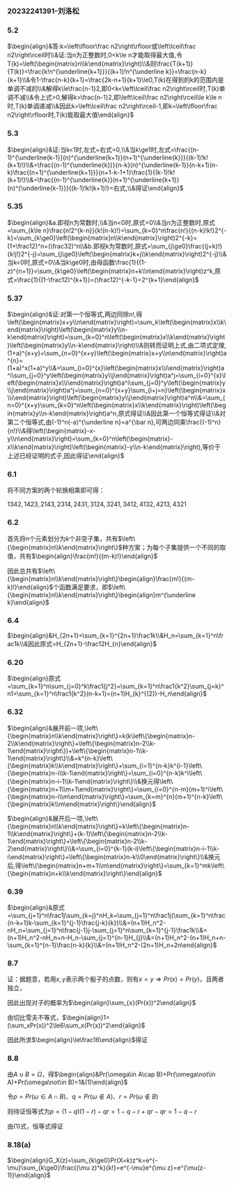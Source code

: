 ### 20232241391-刘洛松

### 5.2

$\begin{align}&答:k=\left\lfloor\frac n2\right\rfloor或\left\lceil\frac n2\right\rceil时\\&证:当n为正整数时,0<k\le n才能取得最大值,令T(k)=\left(\begin{matrix}n\\k\end{matrix}\right)\\&则\frac{T(k+1)}{T(k)}=\frac{k!n^{\underline{k+1}}}{(k+1)!n^{\underline k}}=\frac{n-k}{k+1}\\&令1-\frac{n-k}{k+1}=\frac{2k-n+1}{k+1}\le0,T(k)在得到的k的范围内是单调不减的\\&解得k\le\frac{n-1}2,即0<k<\left\lceil\frac n2\right\rceil时,T(k)单调不减\\&令上式>0,解得k>\frac{n-1}2,即\left\lceil\frac n2\right\rceil\le k\le n时,T(k)单调递减\\&因此k=\left\lceil\frac n2\right\rceil-1,即k=\left\lfloor\frac n2\right\rfloor时,T(k)能取最大值\end{align}$

### 5.3

$\begin{align}&证:当k<1时,左式=右式=0,\\&当k\ge1时,左式=\frac{(n-1)^{\underline{k-1}}(n)^{\underline{k+1}}(n+1)^{\underline{k}}}{(k-1)!k!(k+1)!}\\&=\frac{(n-1)^{\underline{k}}}{n-k}(n)^{\underline{k-1}}(n-k+1)(n-k)\frac{(n+1)^{\underline{k+1}}}{n+1-k-1+1}\frac{1}{(k-1)!k!(k+1)!}\\&=\frac{(n-1)^{\underline{k}}(n+1)^{\underline{k+1}}(n)^{\underline{k-1}}}{(k-1)!k!(k+1)!}=右式,\\&得证\end{align}$

### 5.35

$\begin{align}&a.即视n为常数时,\\&当n<0时,原式=0\\&当n为正整数时,原式=\sum_{k\le n}\frac{n!2^{k-n}}{k!(n-k)!}=\sum_{k=0}^n\frac{n!}{(n-k)!k!}2^{-k}=\sum_{k\ge0}\left(\begin{matrix}n\\k\end{matrix}\right)2^{-k}=(1+\frac12)^n=(\frac32)^n\\&b.即视k为常数时,原式=\sum_{j\ge0}\frac{(j+k)!}{k!j!}2^{-j}=\sum_{j\ge0}\left(\begin{matrix}k+j\\k\end{matrix}\right)2^{-j}\\&当k<0时,原式=0\\&当k\ge0时,由母函数\frac{1}{(1-z)^{n+1}}=\sum_{k\ge0}\left(\begin{matrix}n+k\\n\end{matrix}\right)z^k,原式=\frac{1}{(1-\frac12)^{k+1}}=(\frac12)^{-k-1}=2^{k+1}\end{align}$

### 5.37

$\begin{align}&证:对第一个恒等式,两边同除n!,得\left(\begin{matrix}x+y\\n\end{matrix}\right)=\sum_k\left(\begin{matrix}x\\k\end{matrix}\right)\left(\begin{matrix}y\\n-k\end{matrix}\right)=\sum_{k=0}^n\left(\begin{matrix}x\\k\end{matrix}\right)\left(\begin{matrix}y\\n-k\end{matrix}\right)\\&则转而证明上式,由二项式定理,(1+a)^{x+y}=\sum_{n=0}^{x+y}\left(\begin{matrix}x+y\\n\end{matrix}\right)a^{n}=(1+a)^x(1+a)^y\\&=\sum_{i=0}^{x}\left(\begin{matrix}x\\i\end{matrix}\right)a^i\sum_{j=0}^y\left(\begin{matrix}y\\j\end{matrix}\right)a^j=\sum_{i=0}^{x}\left(\begin{matrix}x\\i\end{matrix}\right)a^i\sum_{j=0}^y\left(\begin{matrix}y\\j\end{matrix}\right)a^j=\sum_{n=0}^{x+y}\sum_{i+j=n}\left(\begin{matrix}x\\i\end{matrix}\right)\left(\begin{matrix}y\\j\end{matrix}\right)a^n\\&=\sum_{n=0}^{x+y}\sum_{k=0}^n\left(\begin{matrix}x\\k\end{matrix}\right)\left(\begin{matrix}y\\n-k\end{matrix}\right)a^n,原式得证\\&因此第一个恒等式得证\\&对第二个恒等式,由(-1)^n(-a)^{\underline n}=a^{\bar n},可两边同乘\frac{(-1)^n}{n!}\\&得\left(\begin{matrix}-x-y\\n\end{matrix}\right)=\sum_{k=0}^n\left(\begin{matrix}-x\\k\end{matrix}\right)\left(\begin{matrix}-y\\n-k\end{matrix}\right),等价于上述已经证明的式子,因此得证\end{align}$

### 6.1

将不同方案的两个轮换相乘即可得：

$1342,1423,2143,2314,2431,3124,3241,3412,4132,4213,4321$

### 6.2

首先将$n$个元素划分为$k$个非空子集，共有$\left\{\begin{matrix}n\\k\end{matrix}\right\}$种方案；为每个子集提供一个不同的取值，共有$\begin{align}\frac{m!}{(m-k)!}\end{align}$

因此总共有$\left\{\begin{matrix}n\\k\end{matrix}\right\}\begin{align}\frac{m!}{(m-k)!}\end{align}$个函数满足要求，即$\left\{\begin{matrix}n\\k\end{matrix}\right\}\begin{align}m^{\underline k}\end{align}$

### 6.4

$\begin{align}&H_{2n+1}=\sum_{k=1}^{2n+1}\frac1k\\&H_n=\sum_{k=1}^n\frac1k\\&因此原式=H_{2n+1}-\frac12H_{n}\end{align}$

### 6.20

$\begin{align}原式=\sum_{k=1}^n\sum_{j=0}^k\frac1{j^2}=\sum_{k=1}^n\frac1{k^2}\sum_{j=k}^n1=\sum_{k=1}^n\frac1{k^2}(n-k+1)=(n+1)H_{k}^{(2)}-H_n\end{align}$

### 6.32

$\begin{align}&展开前一项,\left\{\begin{matrix}n\\k\end{matrix}\right\}=k(k\left\{\begin{matrix}n-2\\k\end{matrix}\right\}+\left\{\begin{matrix}n-2\\k-1\end{matrix}\right\})+\left\{\begin{matrix}n-1\\k-1\end{matrix}\right\}\\&=k^{n-k}\left\{\begin{matrix}k\\k\end{matrix}\right\}+\sum_{i=1}^{n-k}k^{i-1}\left\{\begin{matrix}n-i\\k-1\end{matrix}\right\}=\sum_{i=0}^{n-k}k^i\left\{\begin{matrix}n-i-1\\k-1\end{matrix}\right\}\\&换元得\left\{\begin{matrix}n+1\\m+1\end{matrix}\right\}=\sum_{i=0}^{n-m}(m+1)^i\left\{\begin{matrix}n-i\\m\end{matrix}\right\}=\sum_{k=m}^{n}(m+1)^{n-k}\left\{\begin{matrix}k\\m\end{matrix}\right\}\end{align}$

$\begin{align}&展开后一项,\left\{\begin{matrix}n\\k\end{matrix}\right\}=k\left\{\begin{matrix}n-1\\k\end{matrix}\right\}+(k-1)\left\{\begin{matrix}n-2\\k-1\end{matrix}\right\}+\left\{\begin{matrix}n-2\\k-2\end{matrix}\right\}\\&=\sum_{i=0}^{k-1}(k-i)\left\{\begin{matrix}n-i-1\\k-i\end{matrix}\right\}+\left\{\begin{matrix}n-k\\0\end{matrix}\right\}\\&换元后,得\left\{\begin{matrix}n+m+1\\m\end{matrix}\right\}=\sum_{k=1}^mk\left\{\begin{matrix}n+k\\k\end{matrix}\right\}\end{align}$

### 6.39

$\begin{align}&原式=\sum_{j=1}^n\frac1j\sum_{k=j}^nH_k=\sum_{j=1}^n\frac1j(\sum_{k=1}^n\frac{n-k+1}k-\sum_{k=1}^{j-1}\frac{j-k}{k})\\&=(n+1)H_n^2-nH_n+\sum_{j=1}^n\frac{j-1}j-\sum_{j=1}^n\sum_{k=1}^{j-1}\frac1k\\&=(n+1)H_n^2-nH_n+n-H_n-\sum_{j=1}^{n-1}H_{j}\\&=(n+1)H_n^2-(n+1)H_n+n-\sum_{k=1}^{n-1}\frac{n-k}{k}\\&=(n+1)H_n^2-(2n+1)H_n+2n\end{align}$

### 8.7

证：据题意，若用$x,y$表示两个骰子的点数，则有$x=y\Rightarrow Pr(x)=Pr(y)$，且两者独立，

因此出现对子的概率为$\begin{align}\sum_{x}(Pr(x))^2\end{align}$

由切比雪夫不等式，$\begin{align}1=(\sum_xPr(x))^2\le6\sum_x(Pr(x))^2\end{align}$

因此所求$\begin{align}\le\frac16\end{align}$得证

### 8.8

由$A\cup B=\Omega$，得$\begin{align}&Pr(\omega\in A\cap B)+Pr(\omega\not\in A)+Pr(\omega\not\in B)=1&(1)\end{align}$

令$p=Pr(\omega\in A\cap B)、q=Pr(\omega\not\in A)、r=Pr(\omega\not\in B)$

则待证恒等式为$p=(1-q)(1-r)-qr=1-q-r+qr-qr=1-q-r$

由$(1)$式，恒等式得证

### 8.18(a)

$\begin{align}G_X(z)=\sum_{k\ge0}Pr(X=k)z^k=e^{-\mu}\sum_{k\ge0}\frac{(\mu z)^k}{k!}=e^{-\mu}e^{\mu z}=e^{\mu(z-1)}\end{align}$